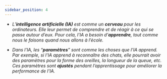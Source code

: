 ```yaml
---
sidebar_position: 4
---
```


- *L’**intelligence artificielle (IA)** est comme un **cerveau** pour les ordinateurs. Elle leur permet de comprendre et de réagir à ce qui se passe autour d’eux. Pour cela, l’IA a besoin d’**apprendre**, tout comme nous le faisons quand nous allons à l’école.*

- *Dans l’IA, les “**paramètres**” sont comme les choses que l’IA apprend. Par exemple, si l’IA apprend à reconnaître des chats, elle pourrait avoir des paramètres pour la forme des oreilles, la longueur de la queue, etc. Ces paramètres sont **ajustés** pendant l’apprentissage pour améliorer la performance de l’IA.*